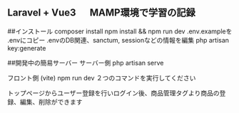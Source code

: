 ## Laravel + Vue3 　 MAMP環境で学習の記録

##インストール
composer install
npm install && npm run dev
.env.exampleを .envにコピー
.envのDB関連、sanctum, sessionなどの情報を編集
php artisan key:generate

##開発中の簡易サーバー
サーバー側
php artisan serve

フロント側 (vite)
npm run dev
２つのコマンドを実行してください

トップページからユーザー登録を行いログイン後、商品管理タグより商品の登録、編集、削除ができます
